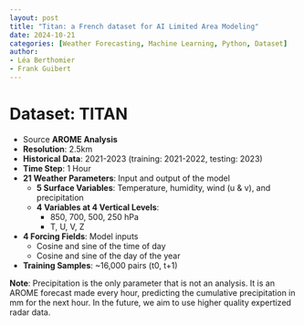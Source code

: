 ```yaml
---
layout: post
title: "Titan: a French dataset for AI Limited Area Modeling"
date: 2024-10-21
categories: [Weather Forecasting, Machine Learning, Python, Dataset]
author:
- Léa Berthomier
- Frank Guibert
---
```



# Dataset: TITAN

- Source **AROME Analysis**
- **Resolution**: 2.5km
- **Historical Data**: 2021-2023 (training: 2021-2022, testing: 2023)
- **Time Step**: 1 Hour
- **21 Weather Parameters**: Input and output of the model
  - **5 Surface Variables**: Temperature, humidity, wind (u & v), and precipitation
  - **4 Variables at 4 Vertical Levels**:
    - 850, 700, 500, 250 hPa
    - T, U, V, Z
- **4 Forcing Fields**: Model inputs
  - Cosine and sine of the time of day
  - Cosine and sine of the day of the year
- **Training Samples**: ~16,000 pairs (t0, t+1)

**Note**: Precipitation is the only parameter that is not an analysis. It is an AROME forecast made every hour, predicting the cumulative precipitation in mm for the next hour. In the future, we aim to use higher quality expertized radar data.

